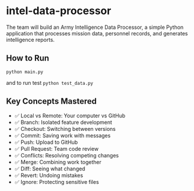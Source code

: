 # intel-data-processor

The team will build an Army Intelligence Data Processor, a simple Python application that processes mission data, personnel records, and generates intelligence reports.

## How to Run
```python main.py```


and to run test
```python test_data.py```

## Key Concepts Mastered 
 - ✅ Local vs Remote: Your computer vs GitHub 
 - ✅ Branch: Isolated feature development 
 - ✅ Checkout: Switching between versions 
 - ✅ Commit: Saving work with messages 
 - ✅ Push: Upload to GitHub 
 - ✅ Pull Request: Team code review 
 - ✅ Conflicts: Resolving competing changes 
 - ✅ Merge: Combining work together 
 - ✅ Diff: Seeing what changed 
 - ✅ Revert: Undoing mistakes 
 - ✅ Ignore: Protecting sensitive files 



